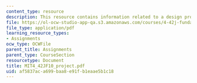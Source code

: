 ```yaml
---
content_type: resource
description: This resource contains information related to a design projects.
file: https://ol-ocw-studio-app-qa.s3.amazonaws.com/courses/4-42j-fundamentals-of-energy-in-buildings-fall-2010/af5837aca699baa8e91fb1eaae5b1c18_MIT4_42JF10_project.pdf
file_type: application/pdf
learning_resource_types:
- Assignments
ocw_type: OCWFile
parent_title: Assignments
parent_type: CourseSection
resourcetype: Document
title: MIT4_42JF10_project.pdf
uid: af5837ac-a699-baa8-e91f-b1eaae5b1c18
---
```

